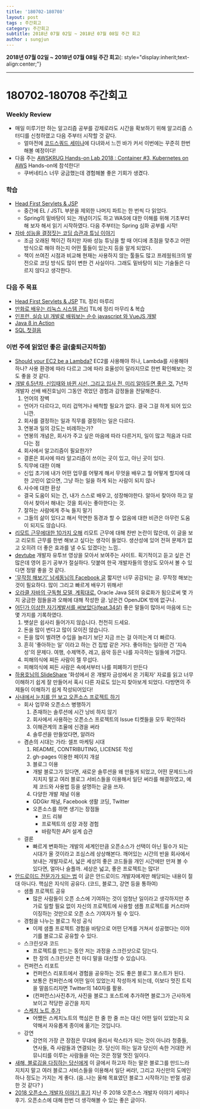 ```yaml
---
title: '180702-180708'  
layout: post  
tags : 주간회고
category: 주간회고
subtitle: 2018년 07월 02일 ~ 2018년 07월 08일 주간 회고
author : sungjun
---
```


**2018년 07월 02일 ~ 2018년 07월 08일 주간 회고**{: style="display:inherit;text-align:center;"}

---

# 180702-180708 주간회고

### Weekly Review
- 매일 미루기만 하는 알고리즘 공부를 강제로라도 시간을 확보하기 위해 알고리즘 스터디를 신청하였고 다음 주부터 시작할 것 같다.
  - 얼마전에 [코드스쿼드 세미나](https://gwonsungjun.github.io/seminar/2018/06/27/codesquadSeminar/#)에 다녀와서 느낀 바가 커서 이번에는 꾸준히 한번 해볼 예정이다!
- 다음 주는 [AWSKRUG Hands-on Lab 2018 : Container #3, Kubernetes on AWS](https://www.meetup.com/ko-KR/awskrug/events/251854018/) Hands-on에 참석한다!
  - 쿠버네티스 너무 궁금했는데 경험해볼 좋은 기회가 생겼다.

### 학습
- [Head First Servlets & JSP](http://book.interpark.com/product/BookDisplay.do?_method=detail&sc.prdNo=201946010)
  - 중간에 EL / JSTL 부분을 제외한 나머지 파트는 한 번씩 다 읽었다.
  - Spring의 밑바탕이 되는 개념이기도 하고 WAS에 대한 이해를 위해 기초부터 해 보자 해서 읽기 시작하였다. 다음 주부터는 Spring 심화 공부를 시작!
- [자바 성능을 결정짓는 코딩 습관과 튜닝 이야기 ](http://book.naver.com/bookdb/book_detail.nhn?bid=4441100)
  - 조금 오래된 책이긴 하지만 자바 성능 튜닝을 할 때 어디에 초점을 맞추고 어떤 방식으로 해야 하는지 어떤 툴들이 있는지 등을 알게 되었다.
  - 책이 쓰여진 시점과 비교해 현재는 사용하지 않는 툴들도 많고 프레웜워크의 발전으로 코딩 방식도 많이 변한 건 사실이다. 그래도 밑바탕이 되는 기술들은 다르지 않다고 생각한다.

### 다음 주 목표
- [Head First Servlets & JSP](http://book.interpark.com/product/BookDisplay.do?_method=detail&sc.prdNo=201946010) TIL 정리 마루리
- [만화로 배우는 리눅스 시스템 관리](http://book.naver.com/bookdb/book_detail.nhn?bid=10995037) TIL에 정리 마무리 & 복습
- [인프런, 실습 UI 개발로 배워보는 순수 javascript 와 VueJS 개발](https://www.inflearn.com/course/%EC%88%9C%EC%88%98js-vuejs-%EA%B0%9C%EB%B0%9C-%EA%B0%95%EC%A2%8C/)
- [Java 8 in Action](http://book.naver.com/bookdb/book_detail.nhn?bid=8883567)
- [SQL 첫걸음](http://book.naver.com/bookdb/book_detail.nhn?bid=9738902)

### 이번 주에 읽었던 좋은 글(출퇴근지하철)
- [Should your EC2 be a Lambda?](https://servers.lol/) EC2를 사용해야 하나, Lambda를 사용해야 하나? 사용 환경에 따라 다르고 그에 따라 효율성이 달라지므로 한번 확인해보는 것도 좋을 것 같다. 
- [개발 6.5년차, 신입때와 바뀐 시선, 그리고 입사 전, 미리 알아두면 좋은 것.](https://medium.com/@baejinho/%EA%B0%9C%EB%B0%9C-6-5%EB%85%84%EC%B0%A8-%EC%8B%A0%EC%9E%85%EB%95%8C%EC%99%80-%EB%B0%94%EB%80%90-%EC%8B%9C%EC%84%A0-%EA%B7%B8%EB%A6%AC%EA%B3%A0-%EC%9E%85%EC%82%AC-%EC%A0%84-%EB%AF%B8%EB%A6%AC-%EC%95%8C%EC%95%84%EB%91%90%EB%A9%B4-%EC%A2%8B%EC%9D%80-%EA%B2%83-2f3250e2bddc) 7년차 개발자 선배 배진호님이 그동안 겪었던 경험과 감정들을 전달해준다.
  1. 언어의 장벽
  - 언어가 다르다고, 미리 겁먹거나 배척할 필요가 없다. 결국 그걸 하게 되어 있으니깐.
  2. 회사를 결정하는 일과 직무를 결정하는 일은 다르다.
  3. 연봉과 일의 강도는 비례하는가?
  - 연봉의 개념은, 회사가 주고 싶은 마음에 따라 다른거지, 일이 많고 적음과 다르다는 점
  4. 회사에서 알고리즘이 필요한가?
  - 결론은 회사에 따라 알고리즘이 쓰이는 곳이 있고, 아닌 곳이 있다.
  5. 직무에 대한 이해
  - 신입 초기에 내가 어떤 업무를 어떻게 해서 무엇을 배우고 뭘 어떻게 할지에 대한 고민이 없으면, 그냥 하는 일을 하게 되는 사람이 되지 않나
  6. 사수에 대한 환상
  - 결국 도움이 되는 건, 내가 스스로 배우고, 성장해야한다. 알아서 찾아야 하고 알아서 찾아서 해내는 것을 회사는 좋아한다는 것.
  7. 잘하는 사람에게 주눅 들지 말기
  - 그들의 삶이 있다고 해서 막연한 동경과 할 수 없음에 대한 비관은 아무런 도움이 되지도 않습니다.
- [리모트 근무에대한 10가지 오해](http://dev.goodoc.co.kr/?p=233) 리모트 근무에 대해 찬반 논란이 많은데, 이 글을 보고 리모트 근무를 한번 해보고 싶다는 생각이 들었다. 생산성에 있어 전혀 문제가 없고 오히려 더 좋은 효과를 낼 수도 있겠다는 느낌..
- [devtube](https://dev.tube/) 개발자 유투브 영상을 모아서 보여주는 사이트. 획기적이고 듣고 싶은 건 많은데 영어 듣기 공부가 절실하다. 덧붙여 한국 개발자들의 영상도 모아서 볼 수 있다면 정말 좋을 것 같다.
- ['무작정 해보기' 남세동님의 Facebook 글](https://m.facebook.com/story.php?story_fbid=1709484132443779&id=100001466253230) 짧지만 너무 공감되는 글. 무작정 해보는 것이 필요하다. 많이 그리고 빠르게 배우기 위해서!
- [오라클 자바의 구독형 모델, 계획대로.](http://blog.hazard.kr/archives/970) Oracle Java SE의 유료화가 됨으로써 몇 가지 궁금한 점들을과 오해에 대해 작성한 글. 남은건 OpenJDK 밖에 없구나.
- [어딘가 이상한 자기계발서를 써보았다(feat.34살)](https://brunch.co.kr/@roysday/201?f=fp) 좋은 말들이 많아서 마음에 드는 몇 가지를 기록하였다.
  1. 뱃살은 쉽사리 들어가지 않습니다. 천천히 드세요.
  2. 돈을 많이 번다고 많이 모이진 않습니다.
  - 돈을 많이 벌려면 수입을 늘리기 보단 지금 쓰는 걸 아끼는게 더 빠르다.
  3. 흔히 '좋아하는 일' 이라고 하는 건 집밥 같은 거다.
  좋아하는 일이란 건 '지속성'의 문제다.
  여행, 수제맥주, 레고, 음악 등은 나를 자극하는 일들에 가깝다.
  4. 피해의식에 찌든 사람이 젤 무섭다.
  - 피해의식에 찌든 사람은 속에서부터 나를 피폐하기 만든다
- [하용호님의 SlideShare](https://www.slideshare.net/yongho) '화성에서 온 개발자 금성에서 온 기획자' 자료를 읽고 너무 이해하기 쉽게 잘 만들어서 혹시 다른 자료도 있는지 찾아보게 되었다. 다방면의 주제들이 이해하기 쉽게 작성되어있다!
- [사내에서 눈치를 안 보고 오픈소스 프로젝트 하기](http://kimjihyok.info/2017/09/27/%EC%82%AC%EB%82%B4%EC%97%90%EC%84%9C-%EB%88%88%EC%B9%98%EB%A5%BC-%EC%95%88-%EB%B3%B4%EA%B3%A0-%EC%98%A4%ED%94%88%EC%86%8C%EC%8A%A4-%ED%94%84%EB%A1%9C%EC%A0%9D%ED%8A%B8-%ED%95%98%EA%B8%B0/)
  - 회사 업무와 오픈소스 병행하기
    1. 존재하는 솔루션에 시간 낭비 하지 않기
    2. 회사에서 사용하는 오픈소스 프로젝트의 Issue 티켓들을 모두 확인하라
    3. 이해관계의 조율에 신경을 써라
    4. 솔루션을 만들었다면, 알려라
  - 겸손의 시대는 가라: 셀프 마케팅 시대
    1. README, CONTRIBUTING, LICENSE 작성
    2. gh-pages 이용한 페이지 개설
    3. 블로그 이용
      - 개발 블로그가 있다면, 새로운 솔루션을 왜 만들게 되었고, 어떤 문제드느라 지치지 말고 여러 블로그 서비스들을 이용해서 일단 써라를 해결하였고, 예제 코드와 사용법 등을 설명하는 글을 쓰자.
    4. 다양한 개발 채널 이용
      - GDGkr 채널, Facebook 생활 코딩, Twitter
    - 오픈소스를 하면 생기는 장점들
      - 코드 리뷰
      - 프로젝트의 성장 과정 경험
      - 바람직한 API 설계 습관
  - 결론
    - 빠르게 변화하는 개발의 세계인만큼 오픈소스가 선택이 아닌 필수가 되는 시대가 올 것이라고 조심스레 상상해본다. 깨어있는 시간의 반을 회사에서 보내는 개발자로서, 넓은 세상의 좋은 코드들을 개인 시간에만 만져 볼 수 있다면, 얼마나 슬플까. 세상은 넓고, 좋은 프로젝트는 많다!
- [안드로이드 전문가가 되는 법](https://academy.realm.io/kr/posts/droidcon-boston-chiu-ki-chan-how-to-be-an-android-expert/#%EC%8A%A4%EC%BC%80%EC%B9%98%EB%85%B8%ED%8A%B8-%EC%B6%94%EA%B0%80) 이 글은 안드로이드 개발자에게만 해당되는 내용이 절대 아니다. 핵심은 지식의 공유다. (코드, 블로그, 강연 등을 통하여)
  - 샘플 프로젝트 공유
    - 많은 사람들이 오픈 소스에 기여하는 것이 엄청난 일이라고 생각하지만 추가로 일할 필요 없이 자신의 프로젝트에 사용할 샘플 프로젝트를 커스터마이징하는 것만으로 오픈 소스 기여자가 될 수 있다.
  - 경험을 나누는 블로그 작성 공식
    - 이제 샘플 프로젝트 경험을 바탕으로 어떤 단계를 거쳐서 성공했다는 이야기를 블로그로 공유할 수 있다.
  - 스크린샷과 코드
    - 프로젝트를 만드는 동안 저는 과정을 스크린샷으로 담는다.
    - 한 장의 스크린샷은 천 마디 말을 대신할 수 있습니다.
  - 컨퍼런스 리포트
    - 컨퍼런스 리포트에서 경험을 공유하는 것도 좋은 블로그 포스트가 된다.
    - 보통은 컨퍼런스에 어떤 일이 있었는지 작성하게 되는데, 이보다 멋진 트릭을 말씀드리자면 Twitter의 140자를 활용.
    - (컨퍼런스)사진추가, 사진을 블로그 포스트에 추가하면 블로그가 근사하게 보이고 적당한 공간을 차지
  - [스케치 노트 추가](http://blog.sqisland.com/2015/03/sketchnoting-an-engineers-approach.html)
    - 어쨌든 스케치노트의 핵심은 한 줄 한 줄 쓰는 대신 어떤 일이 있었는지 요약해서 자유롭게 종이에 옮기는 것입니다.
  - 강연
    - 강연의 가장 큰 장점은 무대에 올라서 락스타가 되는 것이 아니라 청중들, 연사들, 즉 사람들과 연결되는 것. 당신이 하는 일과 당신이 속한 거대한 커뮤니티를 이루는 사람들을 아는 것은 정말 멋진 일이다.
- [새해, 블로깅을 다짐하는 당신에게](https://minieetea.com/2016/01/archives/4332) 이 글에서 하고자 하는 말은 블로그를 만드느라 지치지 말고 여러 블로그 서비스들을 이용해서 일단 써라!, 그리고 자신만의 도메인 하나 정도는 가지는 게 좋다. (음..나는 올해 목표였던 블로그 시작하기는 반절 성공한 것 같다? )
- [2018 오픈소스 개발자 이야기 후기](https://nesoy.github.io/articles/2018-07/Opensource-Meetup#) 지난 주 2018 오픈소스 개발자 이야기 세미나 후기. 오픈소스에 대해 한번 더 생각해볼 수 있는 좋은 글이다.
